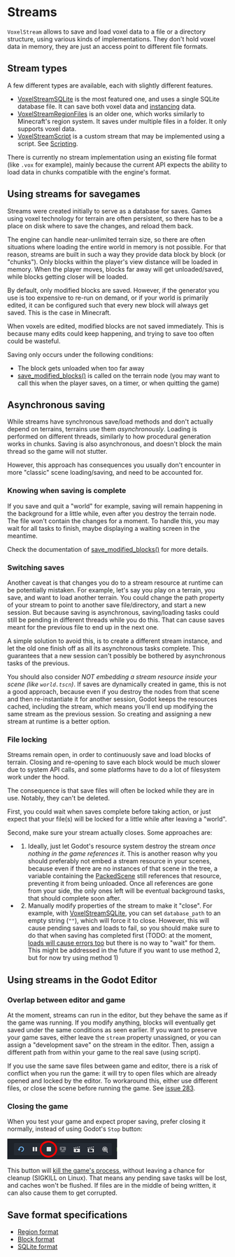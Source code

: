 Streams
========

`VoxelStream` allows to save and load voxel data to a file or a directory structure, using various kinds of implementations. They don't hold voxel data in memory, they are just an access point to different file formats.


Stream types
----------------

A few different types are available, each with slightly different features.

- [VoxelStreamSQLite](api/VoxelStreamSQLite.md) is the most featured one, and uses a single SQLite database file. It can save both voxel data and [instancing](instancing.md) data.
- [VoxelStreamRegionFiles](api/VoxelStreamRegionFiles.md) is an older one, which works similarly to Minecraft's region system. It saves under multiple files in a folder. It only supports voxel data.
- [VoxelStreamScript](api/VoxelStreamScript.md) is a custom stream that may be implemented using a script. See [Scripting](scripting.md#custom-stream).

There is currently no stream implementation using an existing file format (like `.vox` for example), mainly because the current API expects the ability to load data in chunks compatible with the engine's format.


Using streams for savegames
----------------------------

Streams were created initially to serve as a database for saves. Games using voxel technology for terrain are often persistent, so there has to be a place on disk where to save the changes, and reload them back.

The engine can handle near-unlimited terrain size, so there are often situations where loading the entire world in memory is not possible. For that reason, streams are built in such a way they provide data block by block (or "chunks").
Only blocks within the player's view distance will be loaded in memory. When the player moves, blocks far away will get unloaded/saved, while blocks getting closer will be loaded.

By default, only modified blocks are saved. However, if the generator you use is too expensive to re-run on demand, or if your world is primarily edited, it can be configured such that every new block will always get saved. This is the case in Minecraft.

When voxels are edited, modified blocks are not saved immediately. This is because many edits could keep happening, and trying to save too often could be wasteful.

Saving only occurs under the following conditions:

- The block gets unloaded when too far away
- [save_modified_blocks()](api/VoxelTerrain.md#i_save_modified_blocks) is called on the terrain node (you may want to call this when the player saves, on a timer, or when quitting the game)


Asynchronous saving
---------------------

While streams have synchronous save/load methods and don't actually depend on terrains, terrains use them *asynchronously*. Loading is performed on different threads, similarly to how procedural generation works in chunks. Saving is also asynchronous, and doesn't block the main thread so the game will not stutter.

However, this approach has consequences you usually don't encounter in more "classic" scene loading/saving, and need to be accounted for.

### Knowing when saving is complete

If you save and quit a "world" for example, saving will remain happening in the background for a little while, even after you destroy the terrain node. The file won't contain the changes for a moment. To handle this, you may wait for all tasks to finish, maybe displaying a waiting screen in the meantime.

Check the documentation of [save_modified_blocks()](api/VoxelTerrain.md#i_save_modified_blocks) for more details.

### Switching saves

Another caveat is that changes you do to a stream resource at runtime can be potentially mistaken. For example, let's say you play on a terrain, you save, and want to load another terrain. You could change the path property of your stream to point to another save file/directory, and start a new session. But because saving is asynchronous, saving/loading tasks could still be pending in different threads while you do this. That can cause saves meant for the previous file to end up in the next one.

A simple solution to avoid this, is to create a different stream instance, and let the old one finish off as all its asynchronous tasks complete. This guarantees that a new session can't possibly be bothered by asynchronous tasks of the previous.

You should also consider *NOT embedding a stream resource inside your scene (like `world.tscn`)*. If saves are dynamically created in game, this is not a good approach, because even if you destroy the nodes from that scene and then re-instantiate it for another session, Godot keeps the resources cached, including the stream, which means you'll end up modifying the same stream as the previous session. So creating and assigning a new stream at runtime is a better option.

### File locking

Streams remain open, in order to continuously save and load blocks of terrain. Closing and re-opening to save each block would be much slower due to system API calls, and some platforms have to do a lot of filesystem work under the hood.

The consequence is that save files will often be locked while they are in use. Notably, they can't be deleted.

First, you could wait when saves complete before taking action, or just expect that your file(s) will be locked for a little while after leaving a "world".

Second, make sure your stream actually closes. Some approaches are:

- 1) Ideally, just let Godot's resource system destroy the stream *once nothing in the game references it*. This is another reason why you should preferably not embed a stream resource in your scenes, because even if there are no instances of that scene in the tree, a variable containing the [PackedScene](https://docs.godotengine.org/en/latest/classes/class_packedscene.html) still references that resource, preventing it from being unloaded. Once all references are gone from your side, the only ones left will be eventual background tasks, that should complete soon after.
- 2) Manually modify properties of the stream to make it "close". For example, with [VoxelStreamSQLite](api/VoxelStreamSQLite.md), you can set `database_path` to an empty string (`""`), which will force it to close. However, this will cause pending saves and loads to fail, so you should make sure to do that when saving has completed first (TODO: at the moment, [loads will cause errors too](https://github.com/Zylann/godot_voxel/issues/620#issuecomment-2040255061) but there is no way to "wait" for them. This might be addressed in the future if you want to use method 2, but for now try using method 1)


Using streams in the Godot Editor
----------------------------------

### Overlap between editor and game

At the moment, streams can run in the editor, but they behave the same as if the game was running. If you modify anything, blocks will eventually get saved under the same conditions as seen earlier. If you want to preserve your game saves, either leave the `stream` property unassigned, or you can assign a "development save" on the stream in the editor. Then, assign a different path from within your game to the real save (using script).

If you use the same save files between game and editor, there is a risk of conflict when you run the game: it will try to open files which are already opened and locked by the editor. To workaround this, either use different files, or close the scene before running the game. See [issue 283](https://github.com/Zylann/godot_voxel/issues/283).


### Closing the game

When you test your game and expect proper saving, prefer closing it normally, instead of using Godot's `Stop` button:

![Screenshot of the Stop button in the Godot Editor](images/godot_editor_stop_button.webp)

This button will [kill the game's process](https://github.com/godotengine/godot/blob/b4e2a24c1f62088b3f7ce0197afc90832fc25009/editor/editor_run.cpp#L358), without leaving a chance for cleanup (SIGKILL on Linux). That means any pending save tasks will be lost, and caches won't be flushed. If files are in the middle of being written, it can also cause them to get corrupted.


Save format specifications
----------------------------

- [Region format](specs/region_format_v3.md)
- [Block format](specs/block_format_v2.md)
- [SQLite format](specs/sqlite_format.md)
